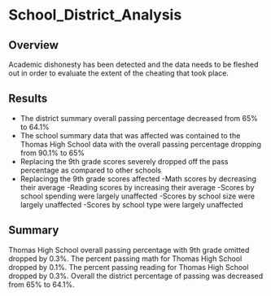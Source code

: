 # School_District_Analysis

## Overview
Academic dishonesty has been detected and the data needs to be fleshed out in order to evaluate the extent of the cheating that took place.

## Results
- The district summary overall passing percentage decreased from 65% to 64.1%
- The school summary data that was affected was contained to the Thomas High School data with the overall passing percentage dropping from 90.1% to 65%
- Replacing the 9th grade scores severely dropped off the pass percentage as compared to other schools
- Replacingg the 9th grade scores affected
  -Math scores by decreasing their average
  -Reading scores by increasing their average
  -Scores by school spending were largely unaffected 
  -Scores by school size were largely unaffected
  -Scores by school type were largely unaffected

## Summary
Thomas High School overall passing percentage with 9th grade omitted dropped by 0.3%. The percent passing math for Thomas High School dropped by 0.1%. The percent passing reading for Thomas High School dropped by 0.3%. Overall the district percentage of passing was decreased from 65% to 64.1%.
